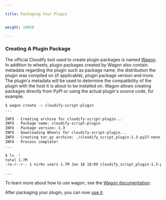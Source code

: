 ```yaml
---

title: Packaging Your Plugin


weight: 10050

---
```


### Creating A Plugin Package

The official Cloudify tool used to create plugin packages is named [Wagon](https://github.com/cloudify-cosmo/wagon). In addition to wheels, plugin packages created by Wagon also contain metadata regarding the plugin such as package name, the distribution the plugin was compiled on (if applicable), plugin package version and more.
The plugin's metadata will be used to determine the compatibility of the plugin with the host it is about to be installed on. Wagon allows creating packages directly from PyPI or using the actual plugin's source code, for example:

```bash
$ wagon create -s cloudify-script-plugin
...

INFO - Creating archive for cloudify-script-plugin...
INFO - Package name: cloudify-script-plugin
INFO - Package version: 1.3
INFO - Downloading Wheels for cloudify-script-plugin...
INFO - Creating tar.gz archive: ./cloudify_script_plugin-1.3-py27-none-linux_x86_64-none-none.wgn...
INFO - Process complete!
...

$ ls -l
total 1.7M
-rw-r--r-- 1 nir0s users 1.7M Jan 18 18:09 cloudify_script_plugin-1.3-py27-none-linux_x86_64-none-none.wgn

...
```

To learn more about how to use wagon, see the [Wagon documentation](https://github.com/cloudify-cosmo/wagon).

After packaging your plugin, you can now [use it](/plugins/using-plugins).